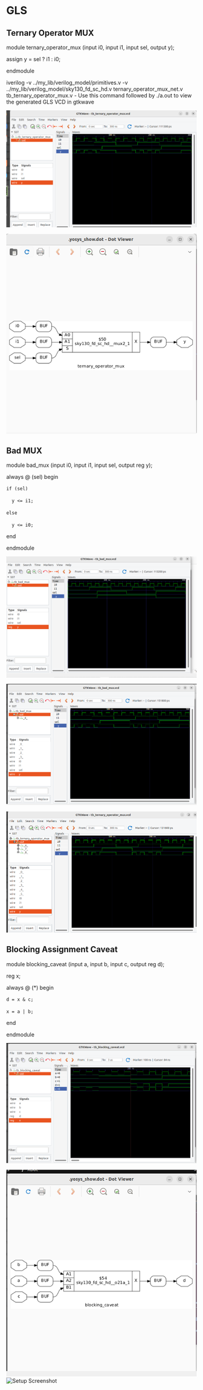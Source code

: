 # GLS

## Ternary Operator MUX

module ternary_operator_mux (input i0, input i1, input sel, output y);

  assign y = sel ? i1 : i0;
  
endmodule

iverilog -v ../my_lib/verilog_model/primitives.v -v ../my_lib/verilog_model/sky130_fd_sc_hd.v ternary_operator_mux_net.v tb_ternary_operator_mux.v    - Use this command followed by ./a.out to view the generated GLS VCD in gtkwave

![Setup Screenshot](4ternarymux.PNG)

![Setup Screenshot](4mux.PNG)

## Bad MUX

module bad_mux (input i0, input i1, input sel, output reg y);

  always @ (sel) begin
  
    if (sel)
    
      y <= i1;
      
    else 
    
      y <= i0;
      
  end
  
endmodule

![Setup Screenshot](4badmux.PNG)

![Setup Screenshot](4badmuxglsmismatch.PNG)

![Setup Screenshot](4glsmux.PNG)

##  Blocking Assignment Caveat

module blocking_caveat (input a, input b, input c, output reg d);

  reg x;
  
  always @ (*) begin
  
    d = x & c;
    
    x = a | b;
    
  end
  
endmodule

![Setup Screenshot](4blockingcaveat.PNG)

![Setup Screenshot](4blockingcaveatyosys.PNG)
![Setup Screenshot](setup.png)
